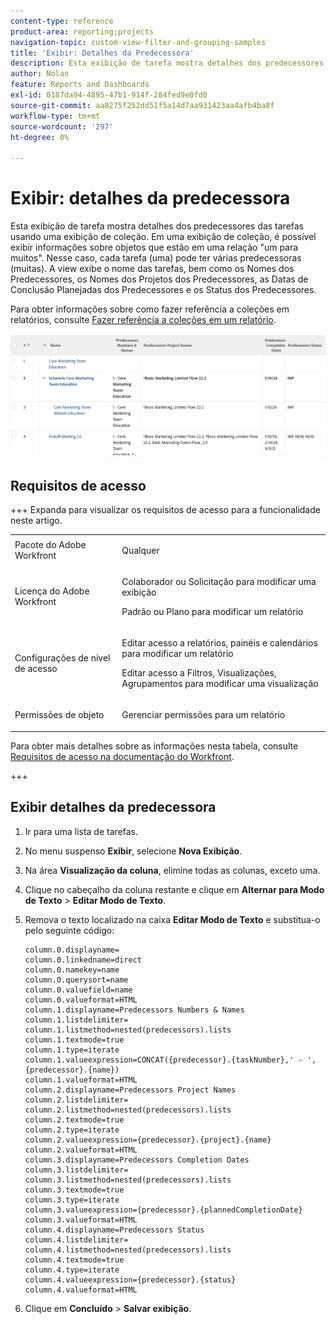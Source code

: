 ```yaml
---
content-type: reference
product-area: reporting;projects
navigation-topic: custom-view-filter-and-grouping-samples
title: 'Exibir: Detalhes da Predecessora'
description: Esta exibição de tarefa mostra detalhes dos predecessores das tarefas usando uma exibição de coleção. Em uma exibição de coleção, é possível exibir informações sobre objetos que estão em uma relação "um para muitos". Nesse caso, cada tarefa (uma) pode ter várias predecessoras (muitas). A view exibe o nome das tarefas, bem como os Nomes dos Predecessores, os Nomes dos Projetos dos Predecessores, as Datas de Conclusão Planejadas dos Predecessores e os Status dos Predecessores.
author: Nolan
feature: Reports and Dashboards
exl-id: 0187da94-4895-47b1-914f-284fed9e0fd0
source-git-commit: aa8275f252dd51f5a14d7aa931423aa4afb4ba8f
workflow-type: tm+mt
source-wordcount: '297'
ht-degree: 0%

---
```


# Exibir: detalhes da predecessora

<!--Audited: 11/2024-->

Esta exibição de tarefa mostra detalhes dos predecessores das tarefas usando uma exibição de coleção. Em uma exibição de coleção, é possível exibir informações sobre objetos que estão em uma relação &quot;um para muitos&quot;. Nesse caso, cada tarefa (uma) pode ter várias predecessoras (muitas). A view exibe o nome das tarefas, bem como os Nomes dos Predecessores, os Nomes dos Projetos dos Predecessores, as Datas de Conclusão Planejadas dos Predecessores e os Status dos Predecessores.

Para obter informações sobre como fazer referência a coleções em relatórios, consulte [Fazer referência a coleções em um relatório](../../../reports-and-dashboards/reports/text-mode/reference-collections-report.md).

![predecessor_details_task_view.png](assets/predecessor-details-task-view-350x34.png)

## Requisitos de acesso

+++ Expanda para visualizar os requisitos de acesso para a funcionalidade neste artigo.

<table style="table-layout:auto"> 
 <col> 
 <col> 
 <tbody> 
  <tr> 
   <td role="rowheader">Pacote do Adobe Workfront</td> 
   <td> <p>Qualquer</p> </td> 
  </tr> 
  <tr> 
   <td role="rowheader">Licença do Adobe Workfront</td> 
   <td> 
   <p>Colaborador ou Solicitação para modificar uma exibição </p>
   <p>Padrão ou Plano para modificar um relatório</p>
  </tr> 
  <tr> 
   <td role="rowheader">Configurações de nível de acesso</td> 
   <td> <p>Editar acesso a relatórios, painéis e calendários para modificar um relatório</p> <p>Editar acesso a Filtros, Visualizações, Agrupamentos para modificar uma visualização</p> </td> 
  </tr> 
  <tr> 
   <td role="rowheader">Permissões de objeto</td> 
   <td> <p>Gerenciar permissões para um relatório</p>  </td> 
  </tr> 
 </tbody> 
</table>

Para obter mais detalhes sobre as informações nesta tabela, consulte [Requisitos de acesso na documentação do Workfront](/help/quicksilver/administration-and-setup/add-users/access-levels-and-object-permissions/access-level-requirements-in-documentation.md).


+++

## Exibir detalhes da predecessora

1. Ir para uma lista de tarefas.
1. No menu suspenso **Exibir**, selecione **Nova Exibição**.

1. Na área **Visualização da coluna**, elimine todas as colunas, exceto uma.
1. Clique no cabeçalho da coluna restante e clique em **Alternar para Modo de Texto** > **Editar Modo de Texto**.
1. Remova o texto localizado na caixa **Editar Modo de Texto** e substitua-o pelo seguinte código:

   ```
   column.0.displayname=
   column.0.linkedname=direct
   column.0.namekey=name
   column.0.querysort=name
   column.0.valuefield=name
   column.0.valueformat=HTML
   column.1.displayname=Predecessors Numbers & Names
   column.1.listdelimiter=
   column.1.listmethod=nested(predecessors).lists
   column.1.textmode=true
   column.1.type=iterate
   column.1.valueexpression=CONCAT({predecessor}.{taskNumber},' - ',{predecessor}.{name})
   column.1.valueformat=HTML
   column.2.displayname=Predecessors Project Names
   column.2.listdelimiter=
   column.2.listmethod=nested(predecessors).lists
   column.2.textmode=true
   column.2.type=iterate
   column.2.valueexpression={predecessor}.{project}.{name}
   column.2.valueformat=HTML
   column.3.displayname=Predecessors Completion Dates
   column.3.listdelimiter=
   column.3.listmethod=nested(predecessors).lists
   column.3.textmode=true
   column.3.type=iterate
   column.3.valueexpression={predecessor}.{plannedCompletionDate}
   column.3.valueformat=HTML
   column.4.displayname=Predecessors Status
   column.4.listdelimiter=
   column.4.listmethod=nested(predecessors).lists
   column.4.textmode=true
   column.4.type=iterate
   column.4.valueexpression={predecessor}.{status}
   column.4.valueformat=HTML
   ```

1. Clique em **Concluído** > **Salvar exibição**.
